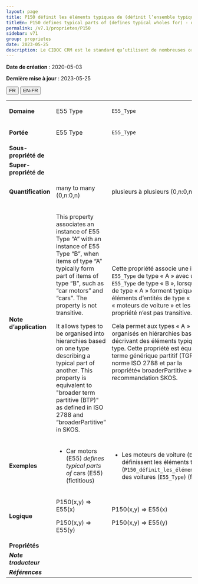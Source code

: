 ```yaml
---
layout: page
title: P150 définit les éléments typiques de (définit l’ensemble typique pour)
titleEn: P150 defines typical parts of (defines typical wholes for) - définit les éléments typiques de (définit l’ensemble typique pour)
permalink: /v7.1/proprietes/P150
sidebar: v71
group: proprietes
date: 2023-05-25
description: Le CIDOC CRM est le standard qu’utilisent de nombreuses organisations pour l’échange et l’intégration de jeux de données et de spécifications patrimoniales. Il est développé et maintenu à jour exclusivement en anglais par le CRM SIG, un sous-groupe du Conseil international des musées (ICOM). Ceci est une traduction officielle en français développée par la Traduction en français du CIDOC CRM, une initiative qui offre une version française à jour et accessible ouvertement et gratuitement du standard CIDOC CRM et en démocratise l'usage dans la communauté patrimoniale francophone. ------------ The CIDOC CRM is the standard used by many heritage organizations for the exchange and integration of museum collection datasets and specifications. It is developed and maintained exclusively in English by the CRM SIG, a subgroup of the International Council of Museums (ICOM). This is an official translation developed by the Traduction en français du CIDOC CRM, an initiative offering an open, up-to-date, and free French version of the CIDOC CRM standard, and democratizing its use in the francophone heritage community.
---
```


**Date de création** : 2020-05-03

**Dernière mise à jour** : 2023-05-25

<div class="lang-buttons">
 <button id="fr" class="activate">FR</button>
 <button id="en-fr">EN-FR</button>
</div>

<table>
<tbody>
<tr>
<td><strong>Domaine</strong></td>
<td class="en">
<p>E55 Type</p>
</td>
<td>
<p><code class="language-plaintext highlighter-rouge">E55_Type</code></p>
</td>
</tr>
<tr>
<td><strong>Portée</strong></td>
<td class="en">
<p>E55 Type</p>
</td>
<td>
<p><code class="language-plaintext highlighter-rouge">E55_Type</code></p>
</td>
</tr>
<tr>
<td><strong>Sous-propriété de</strong></td>
<td class="en">
</td>
<td>
</td>
</tr>
<tr>
<td><strong>Super-propriété de</strong></td>
<td class="en">
</td>
<td>
</td>
</tr>
<tr>
<td><strong>Quantification</strong></td>
<td class="en">
<p>many to many (0,n:0,n)</p>
</td>
<td>
<p>plusieurs à plusieurs (0,n:0,n)</p>
</td>
</tr>
<tr>
<td><strong>Note d’application</strong></td>
<td class="en">
<p>This property associates an instance of E55 Type “A” with an instance of E55 Type “B”, when items of type “A” typically form part of items of type “B”, such as “car motors” and “cars”. The property is not transitive. </p>
<p>It allows types to be organised into hierarchies based on one type describing a typical part of another. This property is equivalent to "broader term partitive (BTP)" as defined in ISO 2788 and “broaderPartitive” in SKOS.</p>
</td>
<td>
<p>Cette propriété associe une instance <code class="language-plaintext highlighter-rouge">E55_Type</code> de type « A » avec une instance <code class="language-plaintext highlighter-rouge">E55_Type</code> de type « B », lorsque des entités de type « A » forment typiquement des éléments d’entités de type « B », tels que les « moteurs de voiture » et les « voitures ». La propriété n’est pas transitive.</p>
<p>Cela permet aux types « A » et « B » d’être organisés en hiérarchies basées sur un type décrivant des éléments typiques d’un autre type. Cette propriété est équivalente au « terme générique partitif (TGP) » défini par la norme ISO 2788 et par la propriété« broaderPartitive » dans la recommandation SKOS.</p>
</td>
</tr>
<tr>
<td><strong>Exemples</strong></td>
<td class="en">
<ul>
<li><p>Car motors (E55) <em>defines typical parts of</em> cars (E55) (fictitious)</p>
</li>
</ul>
</td>
<td>
<ul>
<li><p>Les moteurs de voiture (<code class="language-plaintext highlighter-rouge">E55_Type</code>) définissent les éléments typiques (<code class="language-plaintext highlighter-rouge">P150_définit_les_éléments_typiques_de</code>) des voitures (<code class="language-plaintext highlighter-rouge">E55_Type</code>) (fictif)</p>
</li>
</ul>
</td>
</tr>
<tr>
<td><strong>Logique</strong></td>
<td class="en">
<p>P150(x,y) ⇒ E55(x)</p>
<p>P150(x,y) ⇒ E55(y)</p>
</td>
<td>
<p>P150(x,y) ⇒ E55(x)</p>
<p>P150(x,y) ⇒ E55(y)</p>
</td>
</tr>
<tr>
<td><strong>Propriétés</strong></td>
<td class="en">
</td>
<td>
</td>
</tr>
<tr>
<td><strong><em>Note traducteur</em></strong></td>
<td colspan="2">
</td>
</tr>
<tr>
<td><strong><em>Références</em></strong></td>
<td colspan="2">
</td>
</tr>
</tbody>
</table>
